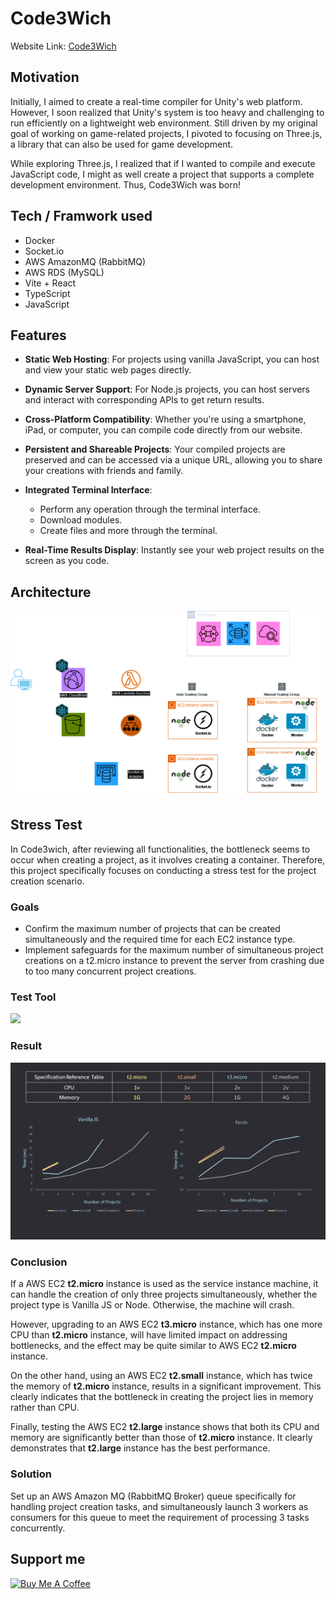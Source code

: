 # Code3Wich

Website Link: [Code3Wich](https://code3wich.luhanwang.com/)

## Motivation

Initially, I aimed to create a real-time compiler for Unity's web platform. However, I soon realized that Unity's system is too heavy and challenging to run efficiently on a lightweight web environment. Still driven by my original goal of working on game-related projects, I pivoted to focusing on Three.js, a library that can also be used for game development.

While exploring Three.js, I realized that if I wanted to compile and execute JavaScript code, I might as well create a project that supports a complete development environment. Thus, Code3Wich was born!

## Tech / Framwork used

- Docker
- Socket.io
- AWS AmazonMQ (RabbitMQ)
- AWS RDS (MySQL)
- Vite + React
- TypeScript
- JavaScript

## Features

- **Static Web Hosting**: For projects using vanilla JavaScript, you can host and view your static web pages directly.

- **Dynamic Server Support**: For Node.js projects, you can host servers and interact with corresponding APIs to get return results.

- **Cross-Platform Compatibility**: Whether you're using a smartphone, iPad, or computer, you can compile code directly from our website.
- **Persistent and Shareable Projects**: Your compiled projects are preserved and can be accessed via a unique URL, allowing you to share your creations with friends and family.

- **Integrated Terminal Interface**:

  - Perform any operation through the terminal interface.
  - Download modules.
  - Create files and more through the terminal.

- **Real-Time Results Display**: Instantly see your web project results on the screen as you code.

## Architecture

![Architecture](./assets/code3wich.drawio.png)

## Stress Test

In Code3wich, after reviewing all functionalities, the bottleneck seems to occur when creating a project, as it involves creating a container. Therefore, this project specifically focuses on conducting a stress test for the project creation scenario.

### Goals

- Confirm the maximum number of projects that can be created simultaneously and the required time for each EC2 instance type.
- Implement safeguards for the maximum number of simultaneous project creations on a t2.micro instance to prevent the server from crashing due to too many concurrent project creations.

### Test Tool

<a href="https://k6.io/docs/" target="_blank"><img src="https://upload.wikimedia.org/wikipedia/commons/e/ef/K6-logo.svg" style="width: 5rem;"></a>

### Result

![Stress test result](./assets/stressTest.png)

### Conclusion

If a AWS EC2 **t2.micro** instance is used as the service instance machine, it can handle the creation of only three projects simultaneously, whether the project type is Vanilla JS or Node. Otherwise, the machine will crash.

However, upgrading to an AWS EC2 **t3.micro** instance, which has one more CPU than **t2.micro** instance, will have limited impact on addressing bottlenecks, and the effect may be quite similar to AWS EC2 **t2.micro** instance.

On the other hand, using an AWS EC2 **t2.small** instance, which has twice the memory of **t2.micro** instance, results in a significant improvement. This clearly indicates that the bottleneck in creating the project lies in memory rather than CPU.

Finally, testing the AWS EC2 **t2.large** instance shows that both its CPU and memory are significantly better than those of **t2.micro** instance. It clearly demonstrates that **t2.large** instance has the best performance.

### Solution

Set up an AWS Amazon MQ (RabbitMQ Broker) queue specifically for handling project creation tasks, and simultaneously launch 3 workers as consumers for this queue to meet the requirement of processing 3 tasks concurrently.

## Support me

<a href="https://www.buymeacoffee.com/kaswang" target="_blank"><img src="https://www.buymeacoffee.com/assets/img/custom_images/yellow_img.png" alt="Buy Me A Coffee" style="height: auto !important;width: auto !important;" ></a>
